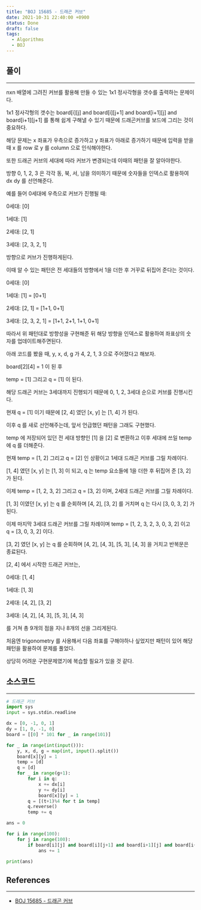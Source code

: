 ```yaml
---
title: "BOJ 15685 - 드래곤 커브"
date: 2021-10-31 22:40:00 +0900
status: Done
draft: false
tags:
  - Algorithms
  - BOJ
---
```

## 풀이
---
nxn 배열에 그려진 커브를 활용해 만들 수 있는 1x1 정사각형을 갯수를 출력하는 문제이다.

1x1 정사각형의 갯수는 board[i][j] and board[i][j+1] and board[i+1][j] and board[i+1][j+1] 를 통해 쉽게 구해낼 수 있기 때문에 드래곤커브를 보드에 그리는 것이 중요하다.

해당 문제는 x 좌표가 우측으로 증가하고 y 좌표가 아래로 증가하기 때문에 입력을 받을 때 x 를 row 로 y 를 column 으로 인식해야한다.

또한 드래곤 커브의 세대에 따라 커브가 변경되는데 이때의 패턴을 잘 알아야한다.

방향 0, 1, 2, 3 은 각각 동, 북, 서, 남을 의미하기 때문에 숫자들을 인덱스로 활용하여 dx dy 를 선언해준다.

예를 들어 0세대에 우측으로 커브가 진행될 때:

0세대: [0]

1세대: [1]

2세대: [2, 1]

3세대: [2, 3, 2, 1]

방향으로 커브가 진행하게된다.

이때 알 수 있는 패턴은 전 세대들의 방향에서 1을 더한 후 거꾸로 뒤집어 준다는 것이다.

0세대: [0]

1세대: [1] = [0+1]

2세대: [2, 1] = [1+1, 0+1]

3세대: [2, 3, 2, 1] = [1+1, 2+1, 1+1, 0+1]

따라서 위 패턴대로 방향성을 구현해준 뒤 해당 방향을 인덱스로 활용하여 좌표상의 숫자를 업데이트해주면된다.

아래 코드를 봤을 때, y, x, d, g 가 4, 2, 1, 3 으로 주어졌다고 해보자.

board[2][4] = 1 이 된 후

temp = [1] 그리고 q = [1] 이 된다.

해당 드래곤 커브는 3세대까지 진행되기 때문에 0, 1, 2, 3세대 순으로 커브를 진행시킨다.

현재 q = [1] 이기 때문에 [2, 4] 였던 [x, y] 는 [1, 4] 가 된다.

이후 q 를 새로 선언해주는데, 앞서 언급했던 패턴을 그래도 구현했다.

temp 에 저장되어 있던 전 세대 방향인 [1] 을 [2] 로 변환하고 이후 세대에 쓰일 temp 에 q 를 더해준다.

현재 temp = [1, 2] 그리고 q = [2] 인 상황이고 1세대 드래곤 커브를 그릴 차례이다.

[1, 4] 였던 [x, y] 는 [1, 3] 이 되고, q 는 temp 요소들에 1을 더한 후 뒤집어 준 [3, 2] 가 된다.

이제 temp = [1, 2, 3, 2] 그리고 q = [3, 2] 이며, 2세대 드래곤 커브를 그릴 차례이다.

[1, 3] 이였던 [x, y] 는 q 를 순회하며 [4, 2], [3, 2] 를 거치며 q 는 다시 [3, 0, 3, 2] 가 된다.

이제 마지막 3세대 드래곤 커브를 그릴 차례이며 temp = [1, 2, 3, 2, 3, 0, 3, 2] 이고 q = [3, 0, 3, 2] 이다.

[3, 2] 였던 [x, y] 는 q 를 순회하며 [4, 2], [4, 3], [5, 3], [4, 3] 을 거치고 반복문은 종료된다.

[2, 4] 에서 시작한 드래곤 커브는,

0세대: [1, 4]

1세대: [1, 3]

2세대: [4, 2], [3, 2]

3세대: [4, 2], [4, 3], [5, 3], [4, 3]

를 거쳐 총 9개의 점을 지나 8개의 선을 그리게된다.

처음엔 trigonometry 를 사용해서 다음 좌표를 구해야하나 싶었지만 패턴이 있어 해당 패턴을 활용하여 문제를 풀었다.

상당히 어려운 구현문제였기에 복습할 필요가 있을 것 같다.

## 소스코드
---
```python
# 드래곤 커브
import sys
input = sys.stdin.readline

dx = [0, -1, 0, 1]
dy = [1, 0, -1, 0]
board = [[0] * 101 for _ in range(101)]

for _ in range(int(input())):
    y, x, d, g = map(int, input().split())
    board[x][y] = 1
    temp = [d]
    q = [d]
    for _ in range(g+1):
        for i in q:
            x += dx[i]
            y += dy[i]
            board[x][y] = 1
        q = [(t+1)%4 for t in temp]
        q.reverse()
        temp += q

ans = 0

for i in range(100):
    for j in range(100):
        if board[i][j] and board[i][j+1] and board[i+1][j] and board[i+1][j+1]:
            ans += 1

print(ans)
```

## References
---
- [BOJ 15685 - 드래곤 커브](https://www.acmicpc.net/problem/15685)
